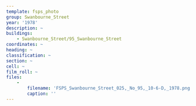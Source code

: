 ```yaml
---
template: fsps_photo
group: Swanbourne_Street
year: '1978'
description: ~
buildings:
    - Swanbourne_Street/95_Swanbourne_Street
coordinates: ~
heading: ~
classification: ~
section: ~
cell: ~
film_roll: ~
files:
    -
        filename: 'FSPS_Swanbourne_Street_025,_No_95,_10-6-D,_1978.png'
        caption: ''
---
```

